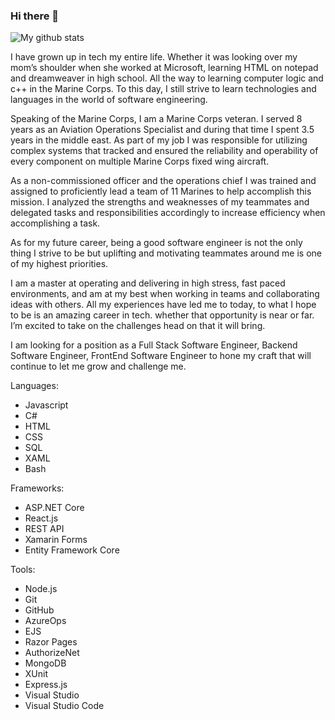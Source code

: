 ### Hi there 👋

<!--
**BryantDavis1986/BryantDavis1986** is a ✨ _special_ ✨ repository because its `README.md` (this file) appears on your GitHub profile.

Here are some ideas to get you started:

- 🔭 I’m currently working on ...
- 🌱 I’m currently learning ...
- 👯 I’m looking to collaborate on ...
- 🤔 I’m looking for help with ...
- 💬 Ask me about ...
- 📫 How to reach me: ...
- 😄 Pronouns: ...
- ⚡ Fun fact: ...
-->
![My github stats](https://github-readme-stats.vercel.app/api?username=bryantdavis1986&show_icons=true&theme=onedark)

I have grown up in tech my entire life. Whether it was looking over my mom’s shoulder when she worked at Microsoft, learning HTML on notepad and dreamweaver in high school. All the way to learning computer logic and c++ in the Marine Corps. To this day, I still strive to learn technologies and languages in the world of software engineering.

Speaking of the Marine Corps, I am a Marine Corps veteran. I served 8 years as an Aviation Operations Specialist and during that time I spent 3.5 years in the middle east. As part of my job I was responsible for utilizing complex systems that tracked and ensured the reliability and operability of every component on multiple Marine Corps fixed wing aircraft.

As a non-commissioned officer and the operations chief I was trained and assigned to proficiently lead a team of 11 Marines to help accomplish this mission. I analyzed the strengths and weaknesses of my teammates and delegated tasks and responsibilities accordingly to increase efficiency when accomplishing a task.

As for my future career, being a good software engineer is not the only thing I strive to be but uplifting and motivating teammates around me is one of my highest priorities. 

I am a master at operating and delivering in high stress, fast paced environments, and am at my best when working in teams and collaborating ideas with others. All my experiences have led me to today, to what I hope to be is an amazing career in tech. whether that opportunity is near or far. I’m excited to take on the challenges head on that it will bring.

I am looking for a position as a Full Stack Software Engineer, Backend Software Engineer, FrontEnd Software Engineer to hone my craft that will continue to let me grow and challenge me.

Languages:
- Javascript
- C#
- HTML
- CSS
- SQL
- XAML
- Bash

Frameworks:
- ASP.NET Core
- React.js
- REST API
- Xamarin Forms
- Entity Framework Core

Tools:
- Node.js
- Git
- GitHub
- AzureOps
- EJS
- Razor Pages
- AuthorizeNet
- MongoDB
- XUnit
- Express.js
- Visual Studio
- Visual Studio Code
